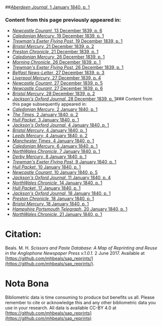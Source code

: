 ##[*Aberdeen Journal*, 1 January 1840, p. 1](https://mhbeals.github.io/sap_html/Aberdeen-Journal/Aberdeen-Journal-1-January-1840-p-1)

### Content from this page previously appeared in:
+ [*Newcastle Courant*, 13 December 1839, p. 6](https://mhbeals.github.io/sap_html/Newcastle-Courant/Newcastle-Courant-13-December-1839-p-6)
+ [*Caledonian Mercury*, 19 December 1839, p. 1](https://mhbeals.github.io/sap_html/Caledonian-Mercury/Caledonian-Mercury-19-December-1839-p-1)
+ [*Trewman's Exeter Flying Post*, 19 December 1839, p. 1](https://mhbeals.github.io/sap_html/Trewman's-Exeter-Flying-Post/Trewman's-Exeter-Flying-Post-19-December-1839-p-1)
+ [*Bristol Mercury*, 21 December 1839, p. 2](https://mhbeals.github.io/sap_html/Bristol-Mercury/Bristol-Mercury-21-December-1839-p-2)
+ [*Preston Chronicle*, 21 December 1839, p. 1](https://mhbeals.github.io/sap_html/Preston-Chronicle/Preston-Chronicle-21-December-1839-p-1)
+ [*Caledonian Mercury*, 26 December 1839, p. 1](https://mhbeals.github.io/sap_html/Caledonian-Mercury/Caledonian-Mercury-26-December-1839-p-1)
+ [*Morning Chronicle*, 26 December 1839, p. 1](https://mhbeals.github.io/sap_html/Morning-Chronicle/Morning-Chronicle-26-December-1839-p-1)
+ [*Trewman's Exeter Flying Post*, 26 December 1839, p. 1](https://mhbeals.github.io/sap_html/Trewman's-Exeter-Flying-Post/Trewman's-Exeter-Flying-Post-26-December-1839-p-1)
+ [*Belfast News-Letter*, 27 December 1839, p. 3](https://mhbeals.github.io/sap_html/Belfast-News-Letter/Belfast-News-Letter-27-December-1839-p-3)
+ [*Liverpool Mercury*, 27 December 1839, p. 4](https://mhbeals.github.io/sap_html/Liverpool-Mercury/Liverpool-Mercury-27-December-1839-p-4)
+ [*Newcastle Courant*, 27 December 1839, p. 5](https://mhbeals.github.io/sap_html/Newcastle-Courant/Newcastle-Courant-27-December-1839-p-5)
+ [*Newcastle Courant*, 27 December 1839, p. 6](https://mhbeals.github.io/sap_html/Newcastle-Courant/Newcastle-Courant-27-December-1839-p-6)
+ [*Bristol Mercury*, 28 December 1839, p. 2](https://mhbeals.github.io/sap_html/Bristol-Mercury/Bristol-Mercury-28-December-1839-p-2)
+ [*Jackson's Oxford Journal*, 28 December 1839, p. 1](https://mhbeals.github.io/sap_html/Jackson's-Oxford-Journal/Jackson's-Oxford-Journal-28-December-1839-p-1)### Content from this page subsequently appeared in:
+ [*Caledonian Mercury*, 2 January 1840, p. 1](https://mhbeals.github.io/sap_html/Caledonian-Mercury/Caledonian-Mercury-2-January-1840-p-1)
+ [*The Times*, 2 January 1840, p. 2](https://mhbeals.github.io/sap_html/The-Times/The-Times-2-January-1840-p-2)
+ [*Hull Packet*, 3 January 1840, p. 1](https://mhbeals.github.io/sap_html/Hull-Packet/Hull-Packet-3-January-1840-p-1)
+ [*Jackson's Oxford Journal*, 4 January 1840, p. 1](https://mhbeals.github.io/sap_html/Jackson's-Oxford-Journal/Jackson's-Oxford-Journal-4-January-1840-p-1)
+ [*Bristol Mercury*, 4 January 1840, p. 1](https://mhbeals.github.io/sap_html/Bristol-Mercury/Bristol-Mercury-4-January-1840-p-1)
+ [*Leeds Mercury*, 4 January 1840, p. 2](https://mhbeals.github.io/sap_html/Leeds-Mercury/Leeds-Mercury-4-January-1840-p-2)
+ [*Manchester Times*, 4 January 1840, p. 1](https://mhbeals.github.io/sap_html/Manchester-Times/Manchester-Times-4-January-1840-p-1)
+ [*Caledonian Mercury*, 6 January 1840, p. 1](https://mhbeals.github.io/sap_html/Caledonian-Mercury/Caledonian-Mercury-6-January-1840-p-1)
+ [*NorthWales Chronicle*, 7 January 1840, p. 1](https://mhbeals.github.io/sap_html/NorthWales-Chronicle/NorthWales-Chronicle-7-January-1840-p-1)
+ [*Derby Mercury*, 8 January 1840, p. 1](https://mhbeals.github.io/sap_html/Derby-Mercury/Derby-Mercury-8-January-1840-p-1)
+ [*Trewman's Exeter Flying Post*, 9 January 1840, p. 1](https://mhbeals.github.io/sap_html/Trewman's-Exeter-Flying-Post/Trewman's-Exeter-Flying-Post-9-January-1840-p-1)
+ [*Hull Packet*, 10 January 1840, p. 1](https://mhbeals.github.io/sap_html/Hull-Packet/Hull-Packet-10-January-1840-p-1)
+ [*Newcastle Courant*, 10 January 1840, p. 5](https://mhbeals.github.io/sap_html/Newcastle-Courant/Newcastle-Courant-10-January-1840-p-5)
+ [*Jackson's Oxford Journal*, 11 January 1840, p. 4](https://mhbeals.github.io/sap_html/Jackson's-Oxford-Journal/Jackson's-Oxford-Journal-11-January-1840-p-4)
+ [*NorthWales Chronicle*, 14 January 1840, p. 1](https://mhbeals.github.io/sap_html/NorthWales-Chronicle/NorthWales-Chronicle-14-January-1840-p-1)
+ [*Hull Packet*, 17 January 1840, p. 1](https://mhbeals.github.io/sap_html/Hull-Packet/Hull-Packet-17-January-1840-p-1)
+ [*Jackson's Oxford Journal*, 18 January 1840, p. 1](https://mhbeals.github.io/sap_html/Jackson's-Oxford-Journal/Jackson's-Oxford-Journal-18-January-1840-p-1)
+ [*Preston Chronicle*, 18 January 1840, p. 1](https://mhbeals.github.io/sap_html/Preston-Chronicle/Preston-Chronicle-18-January-1840-p-1)
+ [*Bristol Mercury*, 18 January 1840, p. 1](https://mhbeals.github.io/sap_html/Bristol-Mercury/Bristol-Mercury-18-January-1840-p-1)
+ [*Hampshire Portsmouth Telegraph*, 20 January 1840, p. 1](https://mhbeals.github.io/sap_html/Hampshire-Portsmouth-Telegraph/Hampshire-Portsmouth-Telegraph-20-January-1840-p-1)
+ [*NorthWales Chronicle*, 21 January 1840, p. 1](https://mhbeals.github.io/sap_html/NorthWales-Chronicle/NorthWales-Chronicle-21-January-1840-p-1)
                    
# Citation: 

Beals. M. H. *Scissors and Paste Database: A Map of Reprinting and Reuse in the Anglophone Newspaper Press v.1.0.1.* 2 June 2017. Available at [https://github.com/mhbeals/sap_reprints/](https://github.com/mhbeals/sap_reprints/). 
                    
# Nota Bona

Bibliometric data is time consuming to produce but benefits us all. Please remember to cite or acknowledge this and any other bibliometric data you use in your research. All data is available CC-BY 4.0 at [https://github.com/mhbeals/sap_reprints](https://github.com/mhbeals/sap_reprints)